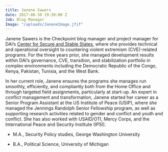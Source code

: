 ```yaml
---
title: Janene Sawers
date: 2017-08-30 19:39:00 Z
Job: Blog Manager
Image: "/uploads/JaneneImage.jfif"
---
```


Janene Sawers is the Checkpoint blog manager and project manager for DAI’s [Center for Secure and Stable States](https://www.dai.com/our-work/solutions/fragile-states), where she provides technical and operational oversight to countering violent extremism (CVE)-related programs. For the three years prior, she managed development results within DAI’s governance, CVE, transition, and stabilization portfolio in complex environments including the Democratic Republic of the Congo, Kenya, Pakistan, Tunisia, and the West Bank. 

<!--more-->

In her current role, Janene ensures the programs she manages run smoothly, efficiently, and compliantly both from the Home Office and through targeted field assignments, particularly at start-up. An expert in conflict management and transformation, Janene started her career as a Senior Program Assistant at the US Institute of Peace (USIP), where she managed the Jennings Randolph Senior Fellowship program, as well as supporting research activities related to gender and conflict and youth and conflict. She has also worked with USAID/OTI, Mercy Corps, and the International Peace and Security Institute (IPSI).

* M.A., Security Policy studies, George Washington University

* B.A., Political Science, University of Michigan